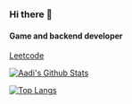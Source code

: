 ### Hi there 👋
#### Game and backend developer
[Leetcode](https://leetcode.com/AadiJo/)

<!--
**AadiJo/AadiJo** is a ✨ _special_ ✨ repository because its `README.md` (this file) appears on your GitHub profile.

Here are some ideas to get you started:

- 🔭 I’m currently working on ...
- 🌱 I’m currently learning ...
- 👯 I’m looking to collaborate on ...
- 🤔 I’m looking for help with ...
- 💬 Ask me about ...
- 📫 How to reach me: ...
- 😄 Pronouns: ...
- ⚡ Fun fact: ...
-->

[![Aadi's Github Stats](https://github-readme-stats.vercel.app/api?username=aadijo&count_private=true&show_icons=true&theme=github_dark&hide_border=true&hide_title=true)](https://github.com/AadiJo)

[![Top Langs](https://github-readme-stats.vercel.app/api/top-langs/?username=aadijo&hide=shaderlab,hlsl&theme=github_dark&layout=compact&hide_border=true&custom_title=Languages)](https://github.com/AadiJo)
